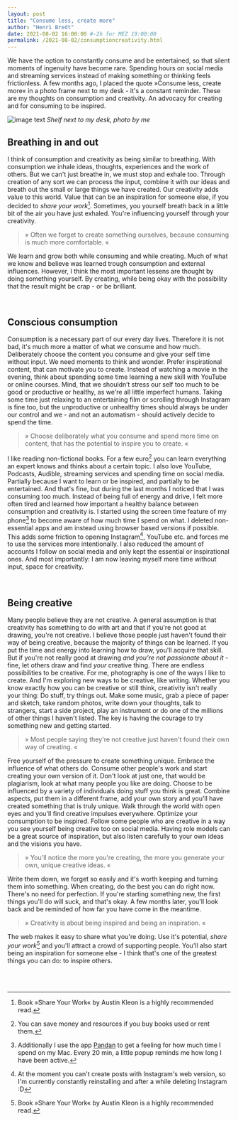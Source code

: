 ```yaml
---
layout: post
title: "Consume less, create more"
author: "Henri Bredt"
date: 2021-08-02 16:00:00 #-2h for MEZ 19:00:00
permalink: /2021-08-02/consumptioncreativity.html
---
```


We have the option to constantly consume and be entertained, so that silent moments of ingenuity have become rare. Spending hours on social media and streaming services instead of making something or thinking feels frictionless. A few months ago, I placed the quote »Consume less, create more« in a photo frame next to my desk - it's a constant reminder. These are my thoughts on consumption and creativity. An advocacy for creating and for consuming to be inspired.

![image text](/blog/assets/images/2021-08-02-header.jpg)
*Shelf next to my desk, photo by me*

## Breathing in and out
I think of consumption and creativity as being similar to breathing. With consumption we inhale ideas, thoughts, experiences and the work of others. But we can't just breathe in, we must stop and exhale too. Through creation of any sort we can process the input, combine it with our ideas and breath out the small or large things we have created. Our creativity adds value to this world. Value that can be an inspiration for someone else, if you decided to _share your work_[^1]. Sometimes, you yourself breath back in a little bit of the air you have just exhaled. You're influencing yourself through your creativity.

> » Often we forget to create something ourselves, because consuming is much more comfortable. «

We learn and grow both while consuming and while creating. Much of what we know and believe was learned trough consumption and external influences. However, I think the most important lessens are thought by doing something yourself. By creating, while being okay with the possibility that the result might be crap - or be brilliant.

<br>

## Conscious consumption
Consumption is a necessary part of our every day lives. Therefore it is not bad, it's much more a matter of what we consume and how much. Deliberately choose the content you consume and give your self time without input. We need moments to think and wonder. Prefer inspirational content, that can motivate you to create. Instead of watching a movie in the evening, think about spending some time learning a new skill with YouTube or online courses. Mind, that we shouldn’t stress our self too much to be good or productive or healthy, as we're all little imperfect humans. Taking some time just relaxing to an entertaining film or scrolling through Instagram is fine too, but the unproductive or unhealthy times should always be under our control and we - and not an automatism - should actively decide to spend the time.




> » Choose deliberately what you consume and spend more time on content, that has the potential to inspire you to create. «

I like reading non-fictional books. For a few euro[^2] you can learn everything an expert knows and thinks about a certain topic. I also love YouTube, Podcasts, Audible, streaming services and spending time on social media. Partially because I want to learn or be inspired, and partially to be entertained. And that's fine, but during the last months I noticed that I was consuming too much. Instead of being full of energy and drive, I felt more often tired and learned how important a healthy balance between consumption and creativity is. 
I started using the screen time feature of my phone[^3] to become aware of how much time I spend on what. I deleted non-essential apps and am instead using browser based versions if possible. This adds some friction to opening Instagram[^4], YouTube etc. and forces me to use the services more intentionally. I also reduced the amount of accounts I follow on social media and only kept the essential or inspirational ones. And most importantly: I am now leaving myself more time without input, space for creativity.

<br>

## Being creative
Many people believe they are not creative. A general assumption is that creativity has something to do with art and that if you're not good at drawing, you're not creative. 
I believe those people just haven't found their way of being creative, because the majority of things can be learned. If you put the time and energy into learning how to draw, you'll acquire that skill. But if you're not really good at drawing _and you're not passionate about it_ - fine, let others draw and find _your_ creative thing. There are endless possibilities to be creative. For me, photography is one of the ways I like to create. And I'm exploring new ways to be creative, like writing. Whether you know exactly how you can be creative or still think, creativity isn't really your thing: Do stuff, try things out. Make some music, grab a piece of paper and sketch, take random photos, write down your thoughts, talk to strangers, start a side project, play an instrument or do one of the millions of other things I haven't listed. The key is having the courage to try something new and getting started. 

> » Most people saying they're not creative just haven't found their own way of creating. «

Free yourself of the pressure to create something unique. Embrace the influence of what others do. Consume other people's work and start creating your own version of it. Don't look at just one, that would be plagiarism, look at what many people you like are doing. Choose to be influenced by a variety of individuals doing stuff you think is great. Combine aspects, put them in a different frame, add your own story and you'll  have created something that is truly unique. Walk through the world with open eyes and you'll find creative impulses everywhere. Optimize your consumption to be inspired. Follow some people who are creative in a way you see yourself being creative too on social media. Having role models can be a great source of inspiration, but also listen carefully to your own ideas and the visions you have. 

> » You'll notice the more you're creating, the more you generate your own, unique creative ideas. «

Write them down, we forget so easily and it's worth keeping and turning them into something. When creating, do the best you can do right now. There's no need for perfection. If you're starting something new, the first things you'll do will suck, and that's okay. A few months later, you'll look back and be reminded of how far you have come in the meantime.



> » Creativity is about being inspired and being an inspiration. «

The web makes it easy to share what you're doing. Use it's potential, _share your work_[^1] and you'll attract a crowd of supporting people. You'll also start being an inspiration for someone else - I  think  that's one of the greatest things you can do: to inspire others.



<br>
<br>

[^1]: Book »Share Your Work« by Austin Kleon is a highly recommended read.

[^2]: You can save money and resources if you buy books used or rent them.

[^3]: Additionally I use the app [Pandan][pandanlink] to get a feeling for how much time I spend on my Mac. Every 20 min, a little popup reminds me how long I have been active.

[^4]: At the moment you can't create posts with Instagram's web version, so I'm currently constantly reinstalling and after a while deleting Instagram :D

[donate]: https://www.instagram.com/henricreates/
[pandanlink]: https://apps.apple.com/de/app/pandan/id1569600264?l=en&mt=12